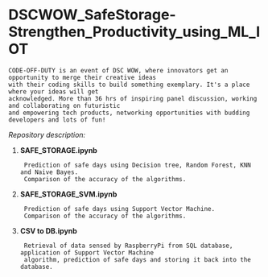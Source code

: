 # DSCWOW_SafeStorage-Strengthen_Productivity_using_ML_IOT

    CODE-OFF-DUTY is an event of DSC WOW, where innovators get an opportunity to merge their creative ideas 
    with their coding skills to build something exemplary. It's a place where your ideas will get 
    acknowledged. More than 36 hrs of inspiring panel discussion, working and collaborating on futuristic
    and empowering tech products, networking opportunities with budding developers and lots of fun!
    
*Repository description:*

1) **SAFE_STORAGE.ipynb**
        
        Prediction of safe days using Decision tree, Random Forest, KNN and Naive Bayes. 
        Comparison of the accuracy of the algorithms.

2) **SAFE_STORAGE_SVM.ipynb**
        
        Prediction of safe days using Support Vector Machine. 
        Comparison of the accuracy of the algorithms.
        

3) **CSV to DB.ipynb**
        
        Retrieval of data sensed by RaspberryPi from SQL database, application of Support Vector Machine 
        algorithm, prediction of safe days and storing it back into the database.
